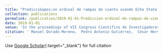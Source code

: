```yaml
---
title: "Predicci&apos;on ordinal de rampas de viento usando Echo State Networks de complejidad reducida"
collection: publications
permalink: /publication/2019-01-01-Prediccion-ordinal-de-rampas-de-viento-usando-Echo-State-Networks-de-complejidad-reducida
date: 2019-01-01
venue: 'In the proceedings of VII Congreso Cientı́fico de Investigadores en Formaci&apos;on'
citation: ' Manuel Dorado-Moreno,  Pedro Antonio Gutiérrez,  César Hervás-Martínez, &quot;Predicci   apos;on ordinal de rampas de viento usando Echo State Networks de complejidad reducida.&quot; In the proceedings of VII Congreso Cientı́fico de Investigadores en Formaci   apos;on, 2019.'
---
```

Use [Google Scholar](https://scholar.google.com/scholar?q=Predicci&#x27;on+ordinal+de+rampas+de+viento+usando+Echo+State+Networks+de+complejidad+reducida){:target="_blank"} for full citation
